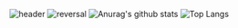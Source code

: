 ![header](https://capsule-render.vercel.app/api?type=wave&color=auto&height=300&section=header&text=capsule%20render&fontSize=90)
![reversal](https://capsule-render.vercel.app/api?type=rect&text=RECT&fontAlign=30&fontSize=30&desc=Use%20theme&descAlign=60&descAlignY=50&theme=Waving)
![Anurag's github stats](https://github-readme-stats.vercel.app/api?username=jihyeunwoo&show_icons=true&theme=)
![Top Langs](https://github-readme-stats.vercel.app/api/top-langs/?username=jihyeunwoo&layout=compact&theme=tokyonight)
